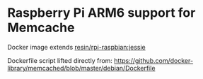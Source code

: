 # Raspberry Pi ARM6 support for Memcache

Docker image extends [resin/rpi-raspbian:jessie](https://hub.docker.com/r/resin/)

Dockerfile script lifted directly from:
https://github.com/docker-library/memcached/blob/master/debian/Dockerfile

